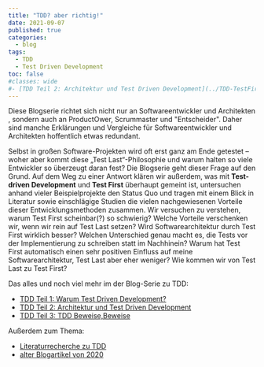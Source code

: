 ```yaml
---
title: "TDD? aber richtig!"
date: 2021-09-07
published: true
categories:
  - blog
tags:
  - TDD
  - Test Driven Development
toc: false
#classes: wide
#- [TDD Teil 2: Architektur und Test Driven Development](../TDD-TestFirst-Teil2-Architektur)
---
```


Diese Blogserie richtet sich nicht nur an Softwareentwickler und Architekten , sondern auch an ProductOwer, Scrummaster und "Entscheider". Daher sind manche Erklärungen und Vergleiche für Softwareentwickler und Architekten hoffentlich etwas redundant.

Selbst in großen Software-Projekten wird oft erst ganz am Ende getestet – woher aber kommt diese „Test Last“-Philosophie und warum halten so viele Entwickler so überzeugt daran fest?
Die Blogserie geht dieser Frage auf den Grund. Auf dem Weg zu einer Antwort klären wir außerdem, was mit **Test-driven Development** und **Test First** überhaupt gemeint ist, untersuchen anhand vieler Beispielprojekte den Status Quo und tragen mit einem Blick in Literatur sowie einschlägige Studien die vielen nachgewiesenen Vorteile dieser Entwicklungsmethoden zusammen. Wir versuchen zu verstehen, warum Test First scheinbar(?) so schwierig? Welche Vorteile verschenken wir, wenn wir rein auf Test Last setzen? Wird Softwarearchitektur durch Test First wirklich besser? Welchen Unterschied genau macht es, die Tests vor der Implementierung zu schreiben statt im Nachhinein? Warum hat Test First automatisch einen sehr positiven Einfluss auf meine Softwarearchitektur, Test Last aber eher weniger? Wie kommen wir von Test Last zu Test First?

Das alles und noch viel mehr im der Blog-Serie zu TDD:

- [TDD Teil 1: Warum Test Driven Development?](../TDD-TestFirst-Teil1-Warum)
- [TDD Teil 2: Architektur und Test Driven Development](../TDD-TestFirst-Teil2-Architektur)
- [TDD Teil 3: TDD Beweise,Beweise](../TDD-TestFirst-Teil3-Beweise)

Außerdem zum Thema:

- [Literaturrecherche zu TDD](../Literaturrecherche-TDD)
- [alter Blogartikel von 2020](../TDD-aber-richtig_old)

